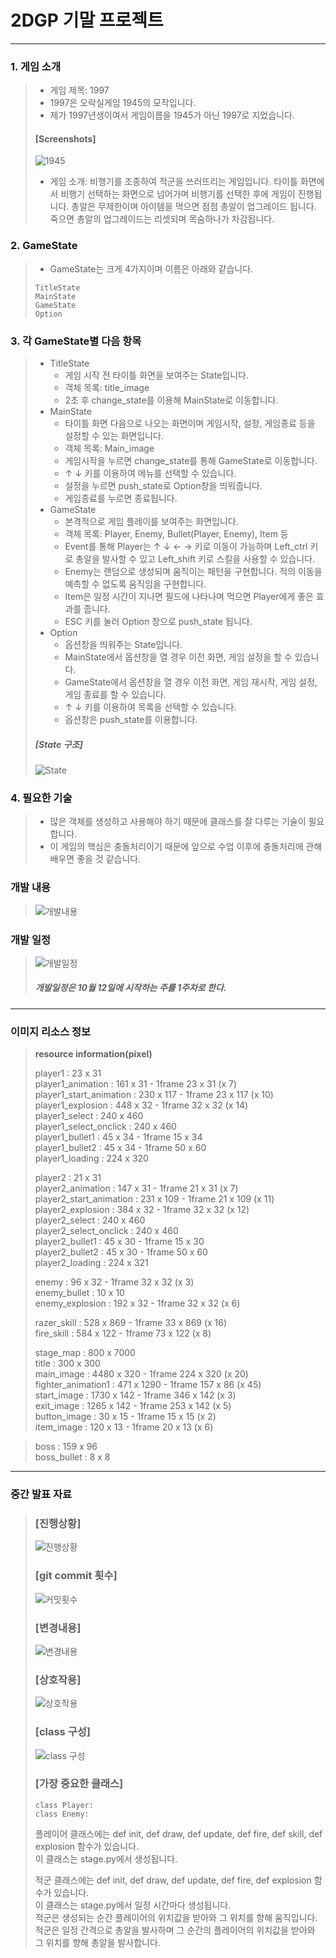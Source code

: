 # 2DGP 기말 프로젝트
-----------------------------------
### 1. 게임 소개
>+ 게임 제목: 1997
>+ 1997은 오락실게임 1945의 모작입니다.
>+ 제가 1997년생이여서 게임이름을 1945가 아닌 1997로 지었습니다.
>####      [Screenshots]
>![1945](https://user-images.githubusercontent.com/32861131/94073717-e4488800-fe32-11ea-93d5-09b78c45a9ba.png)
>+ 게임 소개: 비행기를 조종하여 적군을 쓰러뜨리는 게임입니다.
>  타이틀 화면에서 비행기 선택하는 화면으로 넘어가며 비행기를 선택한 후에 게임이 진행됩니다.
>  총알은 무제한이며 아이템을 먹으면 점점 총알이 업그레이드 됩니다.
>  죽으면 총알의 업그레이드는 리셋되며 목숨하나가 차감됩니다.
### 2. GameState
>+ GameState는 크게 4가지이며 이름은 아래와 같습니다.
>```
>TitleState
>MainState
>GameState
>Option
>```
### 3. 각 GameState별 다음 항목
>+ TitleState
>   + 게임 시작 전 타이틀 화면을 보여주는 State입니다.
>   + 객체 목록: title_image
>   + 2초 후 change_state를 이용해 MainState로 이동합니다.  
>+ MainState
>   + 타이틀 화면 다음으로 나오는 화면이며 게임시작, 설정, 게임종료 등을 설정할 수 있는 화면입니다.
>   + 객체 목록: Main_image
>   + 게임시작을 누르면 change_state를 통해 GameState로 이동합니다.
>   + ↑ ↓ 키를 이용하여 메뉴를 선택할 수 있습니다.
>   + 설정을 누르면 push_state로 Option창을 띄워줍니다.
>   + 게임종료를 누르면 종료됩니다.
>+ GameState
>   + 본격적으로 게임 플레이를 보여주는 화면입니다.
>   + 객체 목록: Player, Enemy, Bullet(Player, Enemy), Item 등
>   + Event를 통해 Player는 ↑ ↓ ← → 키로 이동이 가능하며 Left_ctrl 키로 총알을 발사할 수 있고 Left_shift 키로 스킬을 사용할 수 있습니다.  
>   + Enemy는 랜덤으로 생성되며 움직이는 패턴을 구현합니다. 적의 이동을 예측할 수 없도록 움직임을 구현합니다.
>   + Item은 일정 시간이 지나면 필드에 나타나며 먹으면 Player에게 좋은 효과를 줍니다.
>   + ESC 키를 눌러 Option 창으로 push_state 됩니다.
>+ Option
>   + 옵션창을 띄워주는 State입니다.
>   + MainState에서 옵션창을 열 경우 이전 화면, 게임 설정을 할 수 있습니다.
>   + GameState에서 옵션창을 열 경우 이전 화면, 게임 재시작, 게임 설정, 게임 종료를 할 수 있습니다.
>   + ↑ ↓ 키를 이용하여 목록을 선택할 수 있습니다.
>   + 옵션창은 push_state를 이용합니다.
>#####      [State 구조]  
>![State](https://user-images.githubusercontent.com/32861131/94073721-e6124b80-fe32-11ea-9562-ab827f40a2df.PNG)
### 4. 필요한 기술
>+ 많은 객체를 생성하고 사용해야 하기 때문에 클래스를 잘 다루는 기술이 필요합니다.
>+ 이 게임의 핵심은 충돌처리이기 때문에 앞으로 수업 이후에 충돌처리에 관해 배우면 좋을 것 같습니다.

### 개발 내용
>![개발내용](https://user-images.githubusercontent.com/32861131/95718825-ee2f0f80-0ca9-11eb-8636-3cc9e9967248.PNG)

### 개발 일정
>![개발일정](https://user-images.githubusercontent.com/32861131/95719363-a9f03f00-0caa-11eb-9181-511f198a6b2f.PNG)
>#####  개발일정은 10월 12일에 시작하는 주를 1주차로 한다.
-----------------------------------
### 이미지 리소스 정보
>**resource information(pixel)**
>
>player1 : 23 x 31  
>player1_animation : 161 x 31 - 1frame 23 x 31  (x 7)  
>player1_start_animation : 230 x 117 - 1frame 23 x 117 (x 10)  
>player1_explosion : 448 x 32 - 1frame  32 x 32 (x 14)  
>player1_select : 240 x 460  
>player1_select_onclick : 240 x 460  
>player1_bullet1 : 45 x 34 - 1frame 15 x 34  
>player1_bullet2 : 45 x 34 - 1frame 50 x 60  
>player1_loading : 224 x 320  
>
>player2 : 21 x 31  
>player2_animation : 147 x 31 - 1frame 21 x 31 (x 7)  
>player2_start_animation : 231 x 109 - 1frame 21 x 109 (x 11)  
>player2_explosion : 384 x 32 - 1frame 32 x 32 (x 12)  
>player2_select : 240 x 460  
>player2_select_onclick : 240 x 460  
>player2_bullet1 : 45 x 30 - 1frame 15 x 30  
>player2_bullet2 : 45 x 30 - 1frame 50 x 60  
>player2_loading : 224 x 321  
>
>enemy : 96 x 32 - 1frame 32 x 32 (x 3)  
>enemy_bullet : 10 x 10  
>enemy_explosion  : 192 x 32 - 1frame 32 x 32 (x 6)  
>
>razer_skill : 528 x 869 - 1frame 33 x 869 (x 16)  
>fire_skill : 584 x 122 - 1frame 73 x 122 (x 8)  
>
>stage_map : 800 x 7000  
>title : 300 x 300  
>main_image : 4480 x 320 - 1frame 224 x 320 (x 20)  
>fighter_animation1 : 471 x 1290 - 1frame 157 x 86 (x 45)  
>start_image : 1730 x 142 - 1frame 346 x 142 (x 3)  
>exit_image : 1265 x 142 - 1frame 253 x 142 (x 5)  
>button_image : 30 x 15 - 1frame 15 x 15 (x 2)  
>item_image : 120 x 13 - 1frame 20 x 13 (x 6)  

>boss : 159 x 96   
>boss_bullet : 8 x 8   
-----------------------------------
### 중간 발표 자료
>### [진행상황]   
>![진행상황](https://user-images.githubusercontent.com/32861131/99875908-7358fd00-2c36-11eb-9110-220a64274470.PNG)   
>### [git commit 횟수]   
>![커밋횟수](https://user-images.githubusercontent.com/32861131/99875902-6dfbb280-2c36-11eb-9ed6-3c551dab385b.PNG)   
>### [변경내용]   
>![변경내용](https://user-images.githubusercontent.com/32861131/99875906-718f3980-2c36-11eb-95de-6b05fd9a104c.PNG)   
>### [상호작용]   
>![상호작용](https://user-images.githubusercontent.com/32861131/99875911-7653ed80-2c36-11eb-9283-94a64c7c7565.PNG)   
>### [class 구성]   
>![class 구성](https://user-images.githubusercontent.com/32861131/99875910-748a2a00-2c36-11eb-9881-5f6e430be717.PNG)   
>### [가장 중요한 클래스]   
>```
>class Player:
>class Enemy:
>```
>플레이어 클래스에는 def init, def draw, def update, def fire, def skill, def explosion 함수가 있습니다.   
>이 클래스는 stage.py에서 생성됩니다.   
>
>적군 클래스에는 def init, def draw, def update, def fire, def explosion 함수가 있습니다.   
>이 클래스는 stage.py에서 일정 시간마다 생성됩니다.   
>적군은 생성되는 순간 플레이어의 위치값을 받아와 그 위치를 향해 움직입니다.   
>적군은 일정 간격으로 총알을 발사하며 그 순간의 플레이어의 위치값을 받아와 그 위치를 향해 총알을 발사합니다.   

